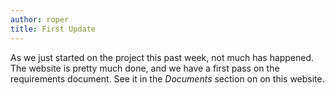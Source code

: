 ```yaml
---
author: roper
title: First Update
---
```


As we just started on the project this past week, not much has happened. The website is pretty much done, and we have a
first pass on the requirements document. See it in the _Documents_ section on on this website.
